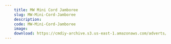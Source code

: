 ```yaml
---
    title: MW Mini Cord Jamboree
    slug: MW-Mini-Cord-Jamboree
    description:
    code: MW-Mini-Cord-Jamboree
    image:
    download: https://cmdiy-archive.s3.us-east-1.amazonaws.com/adverts/documents/MW+Mini+Cord+Jamboree.pdf
---
```

<!-- Content of the page -->

##
        